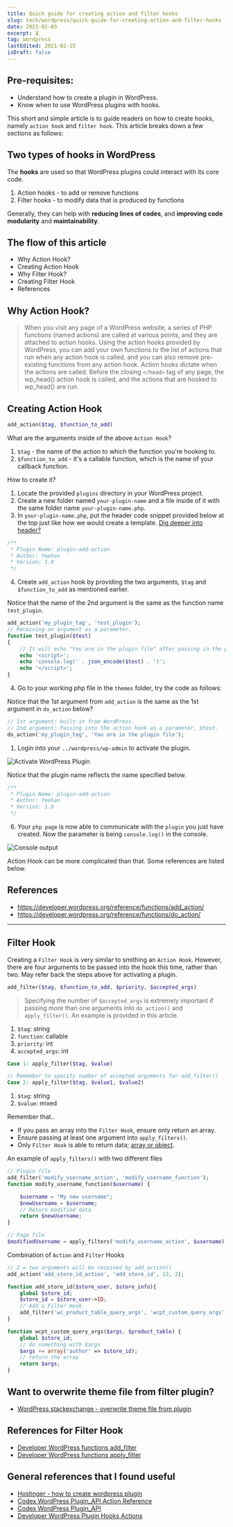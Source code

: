 ```yaml
---
title: Quick guide for creating action and filter hooks
slug: tech/wordpress/quick-guide-for-creating-action-and-filter-hooks
date: 2021-02-03
excerpt: ⏳
tag: wordpress
lastEdited: 2021-02-15
isDraft: false
---
```


## Pre-requisites:

- Understand how to create a plugin in WordPress.
- Know when to use WordPress plugins with hooks.

This short and simple article is to guide readers on how to create hooks, namely `action hook` and `filter hook`. This article breaks down a few sections as follows:

## Two types of hooks in WordPress

The **hooks** are used so that WordPress plugins could interact with its core code.

1. Action hooks - to add or remove functions
2. Filter hooks - to modify data that is produced by functions

Generally, they can help with **reducing lines of codes**, and **improving code modularity** and **maintainability**.

## The flow of this article

- Why Action Hook?
- Creating Action Hook
- Why Filter Hook?
- Creating Filter Hook
- References

<!-- - tl;dr -->

## Why Action Hook?

> When you visit any page of a WordPress website, a series of PHP functions (named actions) are called at various points, and they are attached to action hooks. Using the action hooks provided by WordPress, you can add your own functions to the list of actions that run when any action hook is called, and you can also remove pre-existing functions from any action hook. Action hooks dictate when the actions are called. Before the closing `</head>` tag of any page, the wp_head() action hook is called, and the actions that are hooked to wp_head() are run.

## Creating Action Hook

```php
add_action($tag, $function_to_add)
```

What are the arguments inside of the above `Action Hook`?

1. `$tag` - the name of the action to which the function you're hooking to.
2. `$function_to_add` - it's a callable function, which is the name of your callback function.

How to create it?

1. Locate the provided `plugins` directory in your WordPress project.
2. Create a new folder named `your-plugin-name` and a file inside of it with the same folder name `your-plugin-name.php`.
3. In `your-plugin-name.php`, put the header code snippet provided below at the top just like how we would create a template. [Dig deeper into header?](https://developer.wordpress.org/plugins/plugin-basics/header-requirements/)

```php
/**
 * Plugin Name: plugin-add-action
 * Author: Yeehan
 * Version: 1.0
 */
```

4. Create `add_action` hook by providing the two arguments, `$tag` and `$function_to_add` as mentioned earlier.

Notice that the name of the 2nd argument is the same as the function name `test_plugin`.

```php
add_action('my_plugin_tag', 'test_plugin');
// Receiving an argument as a parameter.
function test_plugin($test)
{
    // It will echo "You are in the plugin file" after passing in the parameter.
    echo '<script>';
    echo 'console.log(' . json_encode($test) . ')';
    echo '</script>';
}
```

4. Go to your working php file in the `themes` folder, try the code as follows:

Notice that the 1st argument from `add_action` is the same as the 1st argument in `do_action` below?

```php
// 1st argument: built-in from WordPress.
// 2nd argument: Passing into the action hook as a parameter, $test.
do_action('my_plugin_tag', 'You are in the plugin file');
```

1. Login into your `../wordpress/wp-admin` to activate the plugin.

![Activate WordPress Plugin](/img-quick-guide-for-creating-action-and-filter-hooks/activate-wordpress-plugin.png)

Notice that the plugin name reflects the name specified below.

```php
/**
 * Plugin Name: plugin-add-action
 * Author: Yeehan
 * Version: 1.0
 */
```

6. Your `php page` is now able to communicate with the `plugin` you just have created. Now the parameter is being `console.log()` in the console.

![Console output](/img-quick-guide-for-creating-action-and-filter-hooks/console-output.png)

Action Hook can be more complicated than that. Some references are listed below.

## References

- https://developer.wordpress.org/reference/functions/add_action/
- https://developer.wordpress.org/reference/functions/do_action/

---

## Filter Hook

Creating a `Filter Hook` is very similar to smithing an `Action Hook`. However, there are four arguments to be passed into the hook this time, rather than two. May refer back the steps above for activating a plugin.

```php
add_filter($tag, $function_to_add, $priority, $accepted_args)
```

> Specifying the number of `$accepted_args` is extremely important if passing more than one arguments into `do_action()` and `apply_filter()`. An example is provided in this article.

1. `$tag`: string
2. `function`: callable
3. `priority`: int
4. `accepted_args`: int

```php
Case 1: apply_filter($tag, $value)

// Remember to specify number of accepted arguments for add_filter()
Case 2: apply_filter($tag, $value1, $value2)
```

1. `$tag`: string
2. `$value`: mixed

Remember that..

- If you pass an array into the `Filter Hook`, ensure only return an array.
- Ensure passing at least one argument into `apply_filters()`.
- Only `Filter Hook` is able to return data; [array or object](https://wordpress.stackexchange.com/questions/99630/how-to-return-hook-data-when-multiple-parameters-are-present).

An example of `apply_filters()` with two different files

```php
// Plugin file
add_filter('modify_username_action', 'modify_username_function');
function modify_username_function($username) {

    $username = "My new username";
    $newUsername = $username;
    // Return modified data
    return $newUsername;
}

// Page file
$modifiedUsername = apply_filters('modify_username_action', $username);
```

Combination of `Action` and `Filter` Hooks

```php
// 2 = two arguments will be received by add_action()
add_action('add_store_id_action', 'add_store_id', 13, 2);

function add_store_id($store_user, $store_info){
    global $store_id;
    $store_id = $store_user->ID;
    // Add a Filter Hook
    add_filter('wc_product_table_query_args', 'wcpt_custom_query_args', 10, 2);
}

function wcpt_custom_query_args($args, $product_table) {
    global $store_id;
    // do something with $args
    $args += array('author' => $store_id);
    // return the array
    return $args;
}
```

## Want to overwrite theme file from filter plugin?

- [WordPress stackexchange - overwrite theme file from plugin](https://wordpress.stackexchange.com/questions/258026/overwrite-theme-file-from-plugin)

## References for Filter Hook

- [Developer WordPress functions add_filter](https://developer.wordpress.org/reference/functions/add_filter/)
- [Developer WordPress functions apply_filter](https://developer.wordpress.org/reference/functions/apply_filters/)

## General references that I found useful

- [Hostinger - how to create wordpress plugin](https://www.hostinger.my/tutorials/how-to-create-wordpress-plugin)
- [Codex WordPress Plugin_API Action Reference](https://codex.wordpress.org/Plugin_API/Action_Reference)
- [Codex WordPress Plugin_API](https://codex.wordpress.org/Plugin_API)
- [Developer WordPress Plugin Hooks Actions](https://developer.wordpress.org/plugins/hooks/actions/)
